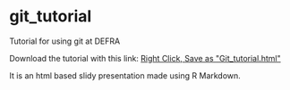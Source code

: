 # git_tutorial
Tutorial for using git at DEFRA

Download the tutorial with this link:
<a href="https://github.com/FoodchainStats/git_tutorial/raw/master/git_tutorial.html" download="Git_tutorial.html">Right Click, Save as "Git_tutorial.html"</a>

It is an html based slidy presentation made using R Markdown.
